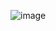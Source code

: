 ![image](https://user-images.githubusercontent.com/76823502/132986556-42b988da-ca4d-49b0-af43-d67ff444abf9.png)

